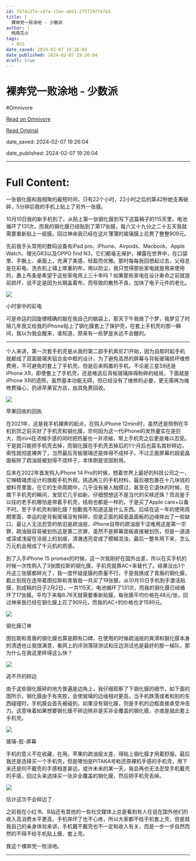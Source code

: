 ```yaml
---
id: f474c27a-c67a-11ee-abb1-2f5729ffefa3
title: |
  裸奔党一败涂地 - 少数派
author: |
  飛鳥花火
tags:
  - RSS
date_saved: 2024-02-07 19:26:04
date_published: 2024-02-07 19:26:04
draft: true
---
```


# 裸奔党一败涂地 - 少数派
#Omnivore

[Read on Omnivore](https://omnivore.app/me/-18d889fc46c)

[Read Original](https://sspai.com/post/86270)

date_saved: 2024-02-07 19:26:04

date_published: 2024-02-07 19:26:04

--- 

# Full Content: 

 一张钢化膜和我相聚的最短时间，只有22个小时，22小时之后的第42秒她支离破碎，5分钟后我的手机上贴上了另外一张膜。

 10月10日我的新手机到了，从贴上第一张钢化膜到写下这篇稿子的115天里，电池循环了131次，而我的钢化膜已经贴到了第17张膜，每六又十九分之二十五天我就需要重新贴上一层膜。回过神来我已经在这片薄薄的玻璃膜上花费了整整909元。

 先前我手头常用的数码设备有iPad pro、iPhone、Airpods、Macbook、Apple Watch、理光GR3以及OPPO find N3，它们都毫无保护，裸露在世界中，在口袋里、手腕上、桌面上，充满了美感、轻盈而优雅。那时每每我回想起过去，父母总是在彩电、洗衣机上铺上厚重的布，用以防尘，我只觉得那些家电就是用来使用的，裹上布条是希望于这些家电用上三十年吗？如果那些家电在设计寿命之前就提前损坏，说不定是因为长期盖着布，而导致的散热不良，加快了电子元件的老化。

![](https://proxy-prod.omnivore-image-cache.app/0x0,sQps04NSDGImbwRs0ZQ3eURCVrKzcNjnoKT7LoCrrC7g/https://cdn.sspai.com/2024/02/02/faaa3099c3032e2c683cd051e6713409.png)

小时家中的彩电

 可是命运的回旋镖精确的敲在我自己的脑袋上，那天下午我做了个梦，我梦见了时隔几年我又给我的iPhone贴上了钢化膜套上了保护壳，在套上手机壳的那一瞬间，我以为我会醒来，谁知道，原来有一些梦是永远不会醒的。

---

 个人来讲，第一次套手机壳是从我的第二部手机索尼Z1开始，因为自那时起手机就都成了双面玻璃夹铝合金中框的设计，为了避免高昂的屏幕与背板玻璃损坏维修费用，不可避免的套上了手机壳。但是后来购置的手机，不论是三星S9还是iPhone XR，即使套上了手机壳，还是难逃后背板玻璃摔得粉碎的结局，下面就是iPhone XR的遗照，虽然基本功能无碍，但已经没有了维修的必要，更无需再为维修费操心，扔进苹果官方店，由其免费回收。

![](https://proxy-prod.omnivore-image-cache.app/0x0,sgrrYttq6w0TIZYU0bFWsojKZ21Ng7qlh1AkJ8j2y5q0/https://cdn.sspai.com/2024/02/02/c222c128b4e2954dcbe510987d90eb02.png)

苹果回收的回执

 在2021年，这是我手机裸奔的起点，在购入iPhone 12mini时，虽然还是照例在手机到货之前买好了手机壳和钢化膜，奈何因为这一代iPhone的发热量实在是巨大，而mini在浓缩手感的同时把热量也一并浓缩，带上手机壳之后更是难以忍受。于是就只能把手机壳去掉，而钢化膜在手机壳去掉后的1个月后也莫名其妙碎边，索性就彻底裸奔了，当然最后背板玻璃还是摔得不成样子。不过正面屏幕的超瓷晶面板除了疏油层被划得不成样子，本体倒是坚固耐用。

 后来在2022年首发购入iPhone 14 Pro的时候，想着世界上最好的科技公司之一，它殚精竭虑设计的旗舰手机外观，挑选再三的手机材料，最后被包裹在十几块钱的塑料壳里面，在它的生命周期中，几乎没有被人触摸过，甚至在它退休的时候，在摘下手机壳的瞬间，发现它几乎如新。仔细想想这不是当代的买椟还珠？而且鉴于以往的老手机哪怕是带着手机壳，结局也都是一样的，于是买了Apple care+以备不时。至于手机壳和钢化膜？抱歉我不知道这是什么东西。后续在这一年的使用周期里面，幸运的是背板玻璃没有摔碎，但是正面的超瓷晶面板的边缘摔出了一些缺口，最让人无法忍受的依旧是疏油层，iPhone自带的疏油层干涩难用这是第一宗罪，疏油层容易被划伤这是第二宗罪，虽然不是屏幕面板直接被划伤，但是一道道或深或浅留在涂层上的划痕，清澈透亮变成了模糊混浊，最后一整年用下来，怎么万元机会用成了千元机的质感。

 到了入手iPhone 15 promax的时候，这一次我刚好在国外出差，所以在买手机的时候一次性购入了3张图拉斯的钢化膜，手机壳就靠AC+来替代了。结果没出1个月这三张膜都碎光了，我一度怀疑是膜的质量不行，于是我换成了青盾的钢化膜，截止到现在连带着图拉斯和青盾我一共买了19张膜，从10月10日手机到手激活贴膜，到成稿的日子2月2日，一共115天，电池循环了131次，而我的钢化膜已经循环了17张膜。平均下来每6.76天就需要重新贴膜，每张膜平均价格在48元/张，回过神来我已经在钢化膜上花了909元，而我的AC+的价格也才1599元。

![](https://proxy-prod.omnivore-image-cache.app/0x0,s6gPpYbIiKxqlPGht12jI5JpXXjBUMbGE7wfZeqN2e5Q/https://cdn.sspai.com/2024/02/02/2a10fbbbb7d7c57b848853beb51c41ec.png)

钢化膜订单

 图拉斯和青盾的钢化膜也算是颇有口碑，在使用的时候疏油层的爽滑和钢化膜本身的清透也让我很满意，看网上的评测落球测试和压边测试也是最好的那一梯队，那为什么在我这里碎得这么快？

![](https://proxy-prod.omnivore-image-cache.app/0x0,sR0bpHyNx1fsHivK4XrCF8U55XOxaXmXF5EJskj1Bxe0/https://cdn.sspai.com/2024/02/02/52728c30ceb62072070cc350236ea23e.png)

逃不开的碎边

 由于这些钢化膜碎的地方普遍是边角上，我仔细观察了下钢化膜的细节，如下面的图所示，钢化膜由于有夹胶，会使玻璃的边缘相对更高，当手机跌落或者和别的东西碰撞时，手机膜会首先被碰到，如果没有钢化膜，则是手机的边框直接承受冲击力。这意味着如果想要钢化膜不碎边除非是买非全覆盖的钢化膜，亦或是就此套上手机壳。

![](https://proxy-prod.omnivore-image-cache.app/0x0,s2kxCi8ikpQyjNy2WdZf5p2UCwifd6jPUnVpiC8SIhI0/https://cdn.sspai.com/2024/02/02/1465a3fb252c34370a45c8778d392d3a.png?imageView2/2/w/1120/q/40/interlace/1/ignore-error/1)

玻璃-胶-屏幕

 手机的意义不在收藏，在用。苹果的疏油层太差，得贴上钢化膜才用着舒服。最后我还是选择买一个手机壳，但是哪怕是PITAKA号称还原裸机手感的手机壳，用下来还是同不戴壳的手感相差甚远，或许未来的某一天，我会再也无法忍受手机戴壳的手感，回过头来选择买一张非全覆盖的钢化膜，然后把手机壳丢掉。

![](https://proxy-prod.omnivore-image-cache.app/0x0,sv4Wm-Uigpm08rMIAVIK4vMz4IL305HgIvJUaPP7eM6w/https://cdn.sspai.com/2024/02/02/9f0a889ff5839726ad715c11771f91a5.png?imageView2/2/w/1120/q/40/interlace/1/ignore-error/1)

估计这次不会碎边了

 之前我在小红书、B站还有其他的一些社交媒体上总是看到有人在说在国外他们的收入高消费水平更高，手机摔坏了也不心疼，所以大家都不给手机套上壳，但是就我自己的亲身体验来讲，手机戴不戴壳也不一定和收入有关，而是一步一步自然而然的不得不给手机贴上膜、套上壳。

 我这个裸奔党一败涂地。

---

